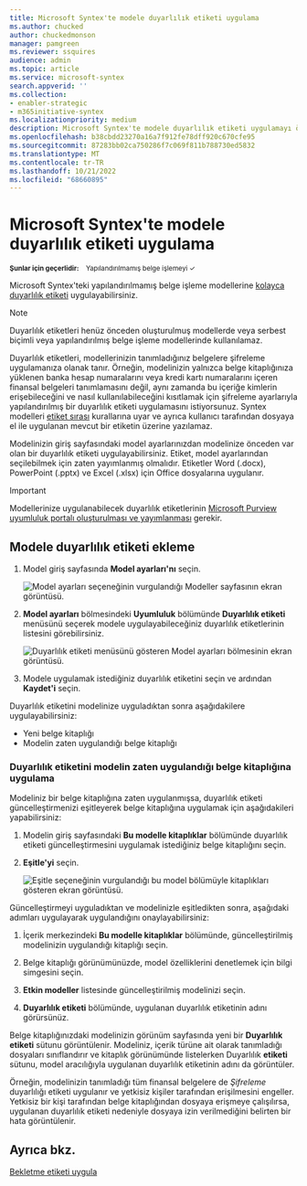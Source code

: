 ```yaml
---
title: Microsoft Syntex'te modele duyarlılık etiketi uygulama
ms.author: chucked
author: chuckedmonson
manager: pamgreen
ms.reviewer: ssquires
audience: admin
ms.topic: article
ms.service: microsoft-syntex
search.appverid: ''
ms.collection:
- enabler-strategic
- m365initiative-syntex
ms.localizationpriority: medium
description: Microsoft Syntex'te modele duyarlılık etiketi uygulamayı öğrenin.
ms.openlocfilehash: b38cbdd23270a16a7f912fe78dff920c670cfe95
ms.sourcegitcommit: 87283bb02ca750286f7c069f811b788730ed5832
ms.translationtype: MT
ms.contentlocale: tr-TR
ms.lasthandoff: 10/21/2022
ms.locfileid: "68660895"
---
```

# <a name="apply-a-sensitivity-label-to-a-model-in-microsoft-syntex"></a>Microsoft Syntex'te modele duyarlılık etiketi uygulama

<sup>**Şunlar için geçerlidir:**  &ensp; Yapılandırılmamış belge işlemeyi &#10003;</sup>

Microsoft Syntex'teki yapılandırılmamış belge işleme modellerine [kolayca duyarlılık etiketi](../compliance/sensitivity-labels.md) uygulayabilirsiniz. 

> [!Note]
> Duyarlılık etiketleri henüz önceden oluşturulmuş modellerde veya serbest biçimli veya yapılandırılmış belge işleme modellerinde kullanılamaz.

Duyarlılık etiketleri, modellerinizin tanımladığınız belgelere şifreleme uygulamanıza olanak tanır. Örneğin, modelinizin yalnızca belge kitaplığınıza yüklenen banka hesap numaralarını veya kredi kartı numaralarını içeren finansal belgeleri tanımlamasını değil, aynı zamanda bu içeriğe kimlerin erişebileceğini ve nasıl kullanılabileceğini kısıtlamak için şifreleme ayarlarıyla yapılandırılmış bir duyarlılık etiketi uygulamasını istiyorsunuz. Syntex modelleri [etiket sırası](../compliance/apply-sensitivity-label-automatically.md#how-multiple-conditions-are-evaluated-when-they-apply-to-more-than-one-label) kurallarına uyar ve ayrıca kullanıcı tarafından dosyaya el ile uygulanan mevcut bir etiketin üzerine yazılamaz. 

Modelinizin giriş sayfasındaki model ayarlarınızdan modelinize önceden var olan bir duyarlılık etiketi uygulayabilirsiniz. Etiket, model ayarlarından seçilebilmek için zaten yayımlanmış olmalıdır. Etiketler Word (.docx), PowerPoint (.pptx) ve Excel (.xlsx) için Office dosyalarına uygulanır. 

> [!Important]
> Modellerinize uygulanabilecek duyarlılık etiketlerinin [Microsoft Purview uyumluluk portalı oluşturulması ve yayımlanması](../admin/security-and-compliance/set-up-compliance.md) gerekir.

## <a name="add-a-sensitivity-label-to-a-model"></a>Modele duyarlılık etiketi ekleme

1. Model giriş sayfasında **Model ayarları'nı** seçin.

   ![Model ayarları seçeneğinin vurgulandığı Modeller sayfasının ekran görüntüsü.](../media/content-understanding/sensitivity-model-settings.png)

2. **Model ayarları** bölmesindeki **Uyumluluk** bölümünde **Duyarlılık etiketi** menüsünü seçerek modele uygulayabileceğiniz duyarlılık etiketlerinin listesini görebilirsiniz.

   ![Duyarlılık etiketi menüsünü gösteren Model ayarları bölmesinin ekran görüntüsü.](../media/content-understanding/sensitivity-model-settings-pane.png) 

3. Modele uygulamak istediğiniz duyarlılık etiketini seçin ve ardından **Kaydet'i** seçin.

Duyarlılık etiketini modelinize uyguladıktan sonra aşağıdakilere uygulayabilirsiniz:

- Yeni belge kitaplığı
- Modelin zaten uygulandığı belge kitaplığı
 
### <a name="apply-the-sensitivity-label-to-a-document-library-to-which-the-model-is-already-applied"></a>Duyarlılık etiketini modelin zaten uygulandığı belge kitaplığına uygulama

Modeliniz bir belge kitaplığına zaten uygulanmışsa, duyarlılık etiketi güncelleştirmenizi eşitleyerek belge kitaplığına uygulamak için aşağıdakileri yapabilirsiniz:

1. Modelin giriş sayfasındaki **Bu modelle kitaplıklar** bölümünde duyarlılık etiketi güncelleştirmesini uygulamak istediğiniz belge kitaplığını seçin.

2. **Eşitle'yi** seçin.

   ![Eşitle seçeneğinin vurgulandığı bu model bölümüyle kitaplıkları gösteren ekran görüntüsü.](../media/content-understanding/sensitivity-libraries-sync.png)

Güncelleştirmeyi uyguladıktan ve modelinizle eşitledikten sonra, aşağıdaki adımları uygulayarak uygulandığını onaylayabilirsiniz:

1. İçerik merkezindeki **Bu modelle kitaplıklar** bölümünde, güncelleştirilmiş modelinizin uygulandığı kitaplığı seçin. 

2. Belge kitaplığı görünümünüzde, model özelliklerini denetlemek için bilgi simgesini seçin.

3. **Etkin modeller** listesinde güncelleştirilmiş modelinizi seçin.

4. **Duyarlılık etiketi** bölümünde, uygulanan duyarlılık etiketinin adını görürsünüz.

Belge kitaplığınızdaki modelinizin görünüm sayfasında yeni bir **Duyarlılık etiketi** sütunu görüntülenir. Modeliniz, içerik türüne ait olarak tanımladığı dosyaları sınıflandırır ve kitaplık görünümünde listelerken Duyarlılık **etiketi** sütunu, model aracılığıyla uygulanan duyarlılık etiketinin adını da görüntüler.

Örneğin, modelinizin tanımladığı tüm finansal belgelere de *Şifreleme* duyarlılığı etiketi uygulanır ve yetkisiz kişiler tarafından erişilmesini engeller. Yetkisiz bir kişi tarafından belge kitaplığından dosyaya erişmeye çalışılırsa, uygulanan duyarlılık etiketi nedeniyle dosyaya izin verilmediğini belirten bir hata görüntülenir.

## <a name="see-also"></a>Ayrıca bkz.

[Bekletme etiketi uygula](apply-a-retention-label-to-a-model.md)

